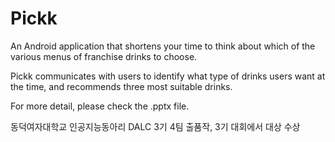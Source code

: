 # Pickk
An Android application that shortens your time to think about which of the various menus of franchise drinks to choose.

Pickk communicates with users to identify what type of drinks users want at the time, and recommends three most suitable drinks.

For more detail, please check the .pptx file.

동덕여자대학교 인공지능동아리 DALC 3기 4팀 출품작, 3기 대회에서 대상 수상
